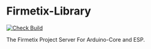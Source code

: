 # Firmetix-Library
[![Check Build](https://github.com/Nilon123456789/Firmetix-Library/actions/workflows/main.yml/badge.svg)](https://github.com/Nilon123456789/Firmetix-Library/actions/workflows/main.yml)

The Firmetix Project Server For Arduino-Core and ESP.
